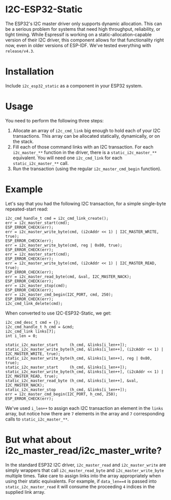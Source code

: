 # I2C-ESP32-Static
The ESP32's I2C master driver only supports dynamic allocation. This can be a serious problem for systems that need high throughput, reliability, or tight timing. While Espressif is working on a static-allocation-capable version of their I2C driver, this component allows for that functionality right now, even in older versions of ESP-IDF. We've tested everything with `release/v4.3`.

# Installation
Include `i2c_esp32_static` as a component in your ESP32 system.

# Usage
You need to perform the following three steps:
1. Allocate an array of `i2c_cmd_link` big enough to hold each of your I2C transactions. This array can be allocated statically, dynamically, or on the stack.
2. Fill each of those command links with an I2C transaction. For each `i2c_master_**` function in the driver, there is a `static_i2c_master_**` equivalent. You will need one `i2c_cmd_link` for each `static_i2c_master_**` call.
3. Run the transaction (using the regular `i2c_master_cmd_begin` function).

# Example
Let's say that you had the following I2C transaction, for a simple single-byte repeated-start read:
```
i2c_cmd_handle_t cmd = i2c_cmd_link_create();
err = i2c_master_start(cmd);
ESP_ERROR_CHECK(err);
err = i2c_master_write_byte(cmd, (i2cAddr << 1) | I2C_MASTER_WRITE, true);
ESP_ERROR_CHECK(err);
err = i2c_master_write_byte(cmd, reg | 0x80, true);
ESP_ERROR_CHECK(err);
err = i2c_master_start(cmd);
ESP_ERROR_CHECK(err);
err = i2c_master_write_byte(cmd, (i2cAddr << 1) | I2C_MASTER_READ, true);
ESP_ERROR_CHECK(err);
err = i2c_master_read_byte(cmd, &val, I2C_MASTER_NACK);
ESP_ERROR_CHECK(err);
err = i2c_master_stop(cmd);
ESP_ERROR_CHECK(err);
err = i2c_master_cmd_begin(I2C_PORT, cmd, 250);
ESP_ERROR_CHECK(err);
i2c_cmd_link_delete(cmd);
```
When converted to use I2C-ESP32-Static, we get:
```
i2c_cmd_desc_t cmd = {};
i2c_cmd_handle_t h_cmd = &cmd;
i2c_cmd_link links[7];
int i_len = 0;

static_i2c_master_start     (h_cmd, &links[i_len++]);
static_i2c_master_write_byte(h_cmd, &links[i_len++], (i2cAddr << 1) | I2C_MASTER_WRITE, true);
static_i2c_master_write_byte(h_cmd, &links[i_len++], reg | 0x80, true);
static_i2c_master_start     (h_cmd, &links[i_len++]);
static_i2c_master_write_byte(h_cmd, &links[i_len++], (i2cAddr << 1) | I2C_MASTER_READ, true);
static_i2c_master_read_byte (h_cmd, &links[i_len++], &val, I2C_MASTER_NACK);
static_i2c_master_stop      (h_cmd, &links[i_len++]);
err = i2c_master_cmd_begin(I2C_PORT, h_cmd, 250);
ESP_ERROR_CHECK(err);
```
We've used `i_len++` to assign each I2C transaction an element in the `links` array, but notice how there are `7` elements in the array and `7` corresponding calls to `static_i2c_master_**`.

# But what about i2c_master_read/i2c_master_write?
In the standard ESP32 I2C driver, `i2c_master_read` and `i2c_master_write` are simply wrappers that call `i2c_master_read_byte` and `i2c_master_write_byte` multiple times. Take care to assign links into the array appropriately when using their static equivalents. For example, if `data_len==4` is passed into `static_i2c_master_read` it will consume the proceeding `4` indices in the supplied link array.
